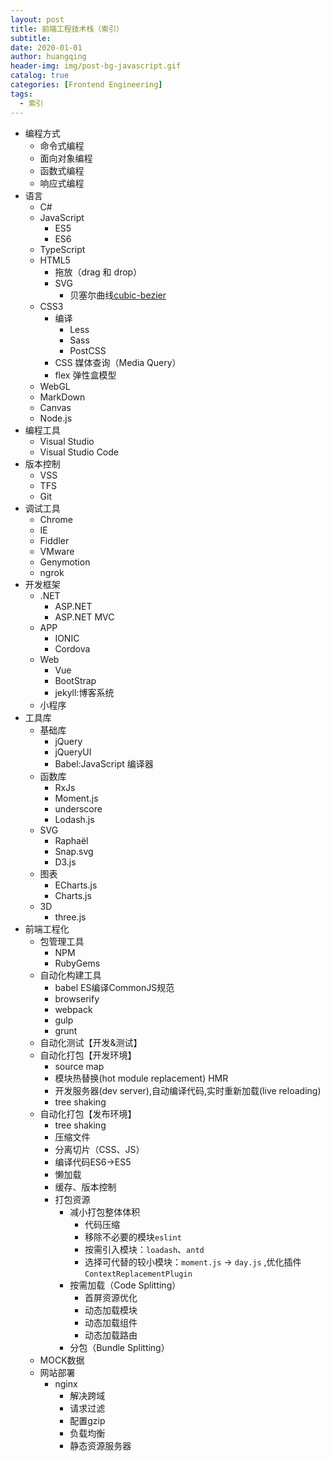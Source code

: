 ```yaml
---
layout: post
title: 前端工程技术栈（索引）
subtitle:
date: 2020-01-01
author: huangqing
header-img: img/post-bg-javascript.gif
catalog: true
categories: [Frontend Engineering]
tags:
  - 索引
---
```


+ 编程方式
  + 命令式编程
  + 面向对象编程
  + 函数式编程
  + 响应式编程
+ 语言
  + C#
  + JavaScript
    + ES5
    + ES6
  + TypeScript
  + HTML5
    + 拖放（drag 和 drop）
    + SVG
      + 贝塞尔曲线[cubic-bezier](https://cubic-bezier.com/#.17,.67,.83,.67) 
  + CSS3
    +  编译
       + Less
       + Sass
       + PostCSS
    +  CSS 媒体查询（Media Query）
    +  flex 弹性盒模型
  + WebGL
  + MarkDown
  + Canvas
  + Node.js
+ 编程工具
  + Visual Studio
  + Visual Studio Code
+ 版本控制
  + VSS
  + TFS
  + Git
+ 调试工具
  + Chrome
  + IE
  + Fiddler
  + VMware
  + Genymotion
  + ngrok
+ 开发框架
  + .NET
    + ASP.NET
    + ASP.NET MVC
  + APP
    + IONIC
    + Cordova
  + Web
    + Vue
    + BootStrap
    + jekyll:博客系统
  + 小程序
+ 工具库
  + 基础库
    + jQuery
    + jQueryUI
    + Babel:JavaScript 编译器
  + 函数库
    + RxJs
    + Moment.js
    + underscore
    + Lodash.js
  + SVG
    + Raphaël
    + Snap.svg
    + D3.js
  + 图表
    + ECharts.js
    + Charts.js
  + 3D
    + three.js
+ 前端工程化
  + 包管理工具
    + NPM
    + RubyGems
  + 自动化构建工具
    + babel ES编译CommonJS规范
    + browserify
    + webpack
    + gulp
    + grunt
  + 自动化测试【开发&测试】
  + 自动化打包【开发环境】
    + source map
    + 模块热替换(hot module replacement) HMR
    + 开发服务器(dev server),自动编译代码,实时重新加载(live reloading)
    + tree shaking
  + 自动化打包【发布环境】
    + tree shaking
    + 压缩文件
    + 分离切片（CSS、JS）
    + 编译代码ES6->ES5
    + 懒加载
    + 缓存、版本控制
    + 打包资源
      + 减小打包整体体积
        + 代码压缩
        + 移除不必要的模块`eslint`
        + 按需引入模块：`loadash`、`antd`
        + 选择可代替的较小模块：`moment.js` -> `day.js` ,优化插件 `ContextReplacementPlugin`
      + 按需加载（Code Splitting）
        + 首屏资源优化
        + 动态加载模块
        + 动态加载组件
        + 动态加载路由
      + 分包（Bundle Splitting）
  + MOCK数据
  + 网站部署
    + nginx
      + 解决跨域
      + 请求过滤
      + 配置gzip
      + 负载均衡
      + 静态资源服务器


[](/images/front-end-engineering/front-end-platform-workflow.jpg)